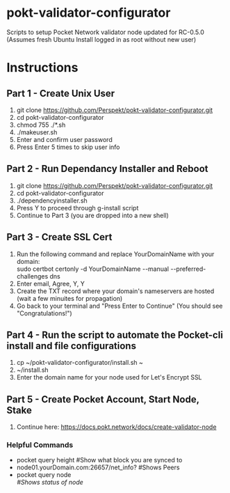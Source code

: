 # pokt-validator-configurator
Scripts to setup Pocket Network validator node updated for RC-0.5.0  
(Assumes fresh Ubuntu Install logged in as root without new user)

# Instructions
## Part 1 - Create Unix User
1. git clone https://github.com/Perspekt/pokt-validator-configurator.git
2. cd pokt-validator-configurator
3. chmod 755 ./*.sh
4. ./makeuser.sh
5. Enter and confirm user password
6. Press Enter 5 times to skip user info

## Part 2 - Run Dependancy Installer and Reboot
1. git clone https://github.com/Perspekt/pokt-validator-configurator.git
2. cd pokt-validator-configurator
3. ./dependencyinstaller.sh
4. Press Y to proceed through g-install script
5. Continue to Part 3 (you are dropped into a new shell)

## Part 3 - Create SSL Cert
1. Run the following command and replace YourDomainName with your domain:  
sudo certbot certonly -d  YourDomainName --manual --preferred-challenges dns 
2. Enter email, Agree, Y, Y
3. Create the TXT record where your domain's nameservers are hosted (wait a few minuites for propagation)
4. Go back to your terminal and "Press Enter to Continue" (You should see "Congratulations!")

## Part 4 - Run the script to automate the Pocket-cli install and file configurations
1. cp ~/pokt-validator-configurator/install.sh ~
2. ~/install.sh
3. Enter the domain name for your node used for Let's Encrypt SSL

## Part 5 - Create Pocket Account, Start Node, Stake
1. Continue here: https://docs.pokt.network/docs/create-validator-node

### Helpful Commands
- pocket query height           #Show what block you are synced to
- node01.yourDomain.com:26657/net_info?         #Shows Peers
- pocket query node <address>   #Shows status of node
